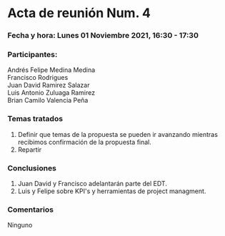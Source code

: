 # Acta de reunión Num. 4

### Fecha y hora: Lunes 01 Noviembre 2021, 16:30 - 17:30

### Participantes: 
Andrés Felipe Medina Medina     
Francisco Rodrigues  
Juan David Ramirez Salazar  
Luis Antonio Zuluaga Ramirez  
Brian Camilo Valencia Peña  

### Temas tratados
1. Definir que temas de la propuesta se pueden ir avanzando mientras recibimos confirmación de la propuesta final.  
2. Repartir  

### Conclusiones
1. Juan David y Francisco adelantarán parte del EDT.  
2. Luis y Felipe sobre KPI's y herramientas de project managment.  

### Comentarios
Ninguno
